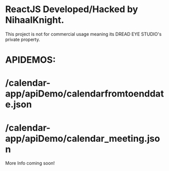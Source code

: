 # ReactJS Developed/Hacked by NihaalKnight.

This project is not for commercial usage meaning its DREAD EYE STUDIO's private property. 

# APIDEMOS:
# /calendar-app/apiDemo/calendarfromtoenddate.json
# /calendar-app/apiDemo/calendar_meeting.json

More Info coming soon!